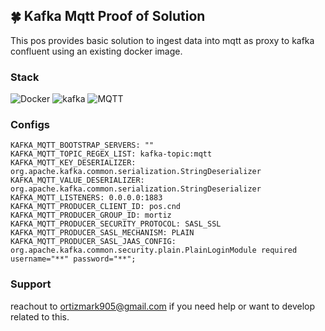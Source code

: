## 🍀 Kafka Mqtt Proof of Solution

This pos provides basic solution to ingest data into mqtt as proxy to kafka confluent using an existing docker image.

### Stack
![Docker](https://img.shields.io/badge/docker-%2357A143.svg?style=for-the-badge&logo=docker&logoColor=white) ![kafka](https://img.shields.io/badge/kafka-%2357A143.svg?style=for-the-badge&logo=kafka&logoColor=white) ![MQTT](https://img.shields.io/badge/mqtt-%2357A143.svg?style=for-the-badge&logo=mqtt&logoColor=white) 


### Configs
```
KAFKA_MQTT_BOOTSTRAP_SERVERS: ""
KAFKA_MQTT_TOPIC_REGEX_LIST: kafka-topic:mqtt
KAFKA_MQTT_KEY_DESERIALIZER: org.apache.kafka.common.serialization.StringDeserializer
KAFKA_MQTT_VALUE_DESERIALIZER: org.apache.kafka.common.serialization.StringDeserializer
KAFKA_MQTT_LISTENERS: 0.0.0.0:1883
KAFKA_MQTT_PRODUCER_CLIENT_ID: pos.cnd
KAFKA_MQTT_PRODUCER_GROUP_ID: mortiz
KAFKA_MQTT_PRODUCER_SECURITY_PROTOCOL: SASL_SSL
KAFKA_MQTT_PRODUCER_SASL_MECHANISM: PLAIN
KAFKA_MQTT_PRODUCER_SASL_JAAS_CONFIG: org.apache.kafka.common.security.plain.PlainLoginModule required username="**" password="**";
```


### Support
reachout to ortizmark905@gmail.com if you need help or want to develop related to this. 
